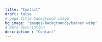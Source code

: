 ```yaml
---
title: "Contact"
draft: false
# page title background image
bg_image: "images/backgrounds/banner.webp"
# meta description
description : "Contact"
---
```

